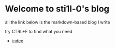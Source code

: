 
# Welcome to sti1l-0's blog

all the link below is the markdown-based blog I write

try CTRL+F to find what you need

+ [index](https://sti1l-0.github.io/index)
